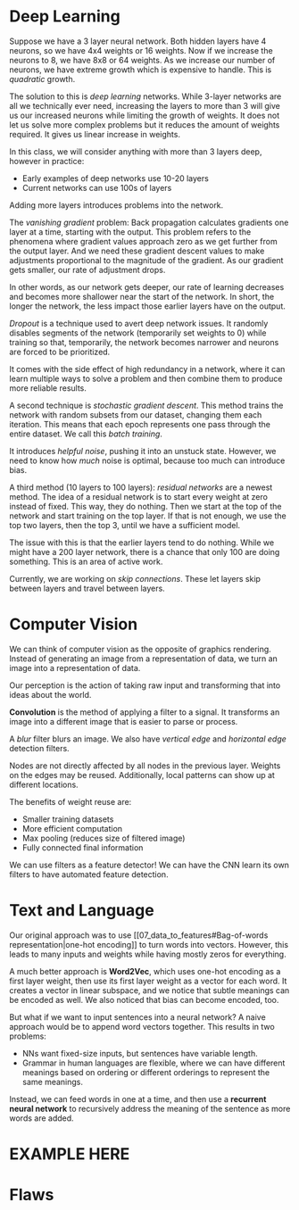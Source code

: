# Deep Learning

Suppose we have a 3 layer neural network. Both hidden layers have 4 neurons, so we have 4x4 weights or 16 weights. Now if we increase the neurons to 8, we have 8x8 or 64 weights. As we increase our number of neurons, we have extreme growth which is expensive to handle. This is *quadratic* growth. 

The solution to this is *deep learning* networks. While 3-layer networks are all we technically ever need, increasing the layers to more than 3 will give us our increased neurons while limiting the growth of weights. It does not let us solve more complex problems but it reduces the amount of weights required. It gives us linear increase in weights.

In this class, we will consider anything with more than 3 layers deep, however in practice: 
- Early examples of deep networks use 10-20 layers
- Current networks can use 100s of layers

Adding more layers introduces problems into the network. 

The *vanishing gradient* problem: Back propagation  calculates gradients one layer at a time, starting with the output. This problem refers to the phenomena where gradient values approach zero as we get further from the output layer. And we need these gradient descent values to make adjustments proportional to the magnitude of the gradient. As our gradient gets smaller, our rate of adjustment drops. 

In other words, as our network gets deeper, our rate of learning decreases and becomes more shallower near the start of the network. In short, the longer the network, the less impact those earlier layers have on the output. 

*Dropout* is a technique used to avert deep network issues. It randomly disables segments of the network (temporarily set weights to 0) while training so that, temporarily, the network becomes narrower and neurons are forced to be prioritized. 

It comes with the side effect of high redundancy in a network, where it can learn multiple ways to solve a problem and then combine them to produce more reliable results. 

A second technique is *stochastic gradient descent*. This method trains the network with random subsets from our dataset, changing them each iteration. This means that each epoch represents one pass through the entire dataset. We call this *batch training*.

It introduces *helpful noise*, pushing it into an unstuck state. However, we need to know how *much* noise is optimal, because too much can introduce bias. 

A third method (10 layers to 100 layers): *residual networks* are a newest method. The idea of a residual network is to start every weight at zero instead of fixed. This way, they do nothing. Then we start at the top of the network and start training on the top layer. If that is not enough, we use the top two layers, then the top 3, until we have a sufficient model. 

The issue with this is that the earlier layers tend to do nothing. While we might have a 200 layer network, there is a chance that only 100 are doing something. This is an area of active work. 

Currently, we are working on *skip connections*. These let layers skip between layers and travel between layers. 

# Computer Vision

We can think of computer vision as the opposite of graphics rendering. Instead of generating an image from a representation of data, we turn an image into a representation of data. 

Our perception is the action of taking raw input and transforming that into ideas about the world. 

**Convolution** is the method of applying a filter to a signal. It transforms an image into a different image that is easier to parse or process. 

A *blur* filter blurs an image. We also have *vertical edge* and *horizontal edge* detection filters. 

Nodes are not directly affected by all nodes in the previous layer. Weights on the edges may be reused. Additionally, local patterns can show up at different locations. 

The benefits of weight reuse are: 
- Smaller training datasets
- More efficient computation
- Max pooling (reduces size of filtered image)
- Fully connected final information

We can use filters as a feature detector! We can have the CNN learn its own filters to have automated feature detection. 

# Text and Language

Our original approach was to use [[07_data_to_features#Bag-of-words representation|one-hot encoding]] to turn words into vectors. However, this leads to many inputs and weights while having mostly zeros for everything. 

A much better approach is **Word2Vec**, which uses one-hot encoding as a first layer weight, then use its first layer weight as a vector for each word. It creates a vector in linear subspace, and we notice that subtle meanings can be encoded as well. We also noticed that bias can become encoded, too. 

But what if we want to input sentences into a neural network? A naive approach would be to append word vectors together. This results in two problems:
- NNs want fixed-size inputs, but sentences have variable length. 
- Grammar in human languages are flexible, where we can have different meanings based on ordering or different orderings to represent the same meanings. 

Instead, we can feed words in one at a time, and then use a **recurrent neural network** to recursively address the meaning of the sentence as more words are added. 

# EXAMPLE HERE


# Flaws

# 